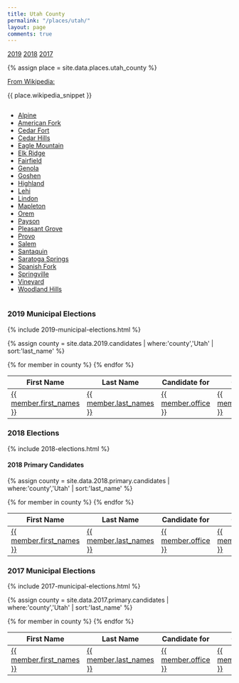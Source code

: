 ```yaml
---
title: Utah County
permalink: "/places/utah/"
layout: page
comments: true
---
```


<nav class="content-nav">
  <a href="#2019-municipal-elections">2019</a>
  <a href="#2018-elections">2018</a>
  <a href="#2017-municipal-elections">2017</a>
</nav>

{% assign place = site.data.places.utah_county %}

<section class="info">
  <p><a href="{{ place.wikipedia_url }}">From Wikipedia:</a></p>
  <p class="citation">{{ place.wikipedia_snippet }}</p>
</section>

<div class="columns">
<ul>
  <li><a href="alpine">Alpine</a></li>
  <li><a href="american-fork">American Fork</a></li>
  <li><a href="cedar-fort">Cedar Fort</a></li>
  <li><a href="cedar-hills">Cedar Hills</a></li>
  <li><a href="eagle-mountain">Eagle Mountain</a></li>
  <li><a href="elk-ridge">Elk Ridge</a></li>
  <li><a href="fairfield">Fairfield</a></li>
  <li><a href="genola">Genola</a></li>
  <li><a href="goshen">Goshen</a></li>
  <li><a href="highland">Highland</a></li>
  <li><a href="lehi">Lehi</a></li>
  <li><a href="lindon">Lindon</a></li>
  <li><a href="mapleton">Mapleton</a></li>
  <li><a href="orem">Orem</a></li>
  <li><a href="payson">Payson</a></li>
  <li><a href="pleasant-grove">Pleasant Grove</a></li>
  <li><a href="provo">Provo</a></li>
  <li><a href="salem">Salem</a></li>
  <li><a href="santaquin">Santaquin</a></li>
  <li><a href="saratoga-springs">Saratoga Springs</a></li>
  <li><a href="spanish-fork">Spanish Fork</a></li>
  <li><a href="springville">Springville</a></li>
  <li><a href="vineyard">Vineyard</a></li>
  <li><a href="woodland-hills">Woodland Hills</a></li>
</ul>
</div>

### 2019 Municipal Elections

{% include 2019-municipal-elections.html %}

{% assign county = site.data.2019.candidates | where:'county','Utah' | sort:'last_name' %}
<table>
<thead>
  <th>First Name</th>
  <th>Last Name</th>
  <th>Candidate for</th>
  <th>City</th>
  <th>County</th>
</thead>
<tbody>
{% for member in county  %}
  <tr>
    <td><a href="{{ site.url }}/people/{{ member.id }}">{{ member.first_names }}</a></td>
    <td><a href="{{ site.url }}/people/{{ member.id }}">{{ member.last_names }}</a></td>
    <td><a href="{{ site.url }}/office/{{ member.office | downcase | replace: ' ','-' | replace: '.','' | replace: '(','' | replace: ')','' }}">{{ member.office }}</a></td>
    <td><a href="{{ site.url }}/places/{{ member.county | downcase | replace: ' ','-' }}/{{ member.city | downcase | replace: ' ','-' }}">{{ member.city }}</a></td>
    <td><a href="{{ site.url }}/places/{{ member.county | downcase | replace: ' ','-' }}">{{ member.county }}</a></td>
  </tr>
{% endfor %}
</tbody>
</table>

### 2018 Elections

{% include 2018-elections.html %}

#### 2018 Primary Candidates
{% assign county = site.data.2018.primary.candidates | where:'county','Utah' | sort:'last_name' %}
<table>
<thead>
  <th>First Name</th>
  <th>Last Name</th>
  <th>Candidate for</th>
  <th>City</th>
  <th>County</th>
</thead>
<tbody>
{% for member in county  %}
  <tr>
    <td><a href="{{ site.url }}/people/{{ member.id }}">{{ member.first_names }}</a></td>
    <td><a href="{{ site.url }}/people/{{ member.id }}">{{ member.last_names }}</a></td>
    <td><a href="{{ site.url }}/office/{{ member.office | downcase | replace: ' ','-' | replace: '.','' | replace: '(','' | replace: ')','' }}">{{ member.office }}</a></td>
    <td><a href="{{ site.url }}/places/{{ member.county | downcase | replace: ' ','-' }}/{{ member.city | downcase | replace: ' ','-' }}">{{ member.city }}</a></td>
    <td><a href="{{ site.url }}/places/{{ member.county | downcase | replace: ' ','-' }}">{{ member.county }}</a></td>
  </tr>
{% endfor %}
</tbody>
</table>

### 2017 Municipal Elections

{% include 2017-municipal-elections.html %}

{% assign county = site.data.2017.primary.candidates | where:'county','Utah' | sort:'last_name' %}
<table>
<thead>
  <th>First Name</th>
  <th>Last Name</th>
  <th>Candidate for</th>
  <th>City</th>
  <th>County</th>
</thead>
<tbody>
{% for member in county  %}
  <tr>
    <td><a href="{{ site.url }}/people/{{ member.id }}">{{ member.first_names }}</a></td>
    <td><a href="{{ site.url }}/people/{{ member.id }}">{{ member.last_names }}</a></td>
    <td><a href="{{ site.url }}/office/{{ member.office | downcase | replace: ' ','-' | replace: '.','' | replace: '(','' | replace: ')','' }}">{{ member.office }}</a></td>
    <td><a href="{{ site.url }}/places/{{ member.county | downcase | replace: ' ','-' }}/{{ member.city | downcase | replace: ' ','-' }}">{{ member.city }}</a></td>
    <td><a href="{{ site.url }}/places/{{ member.county | downcase | replace: ' ','-' }}">{{ member.county }}</a></td>
  </tr>
{% endfor %}
</tbody>
</table>